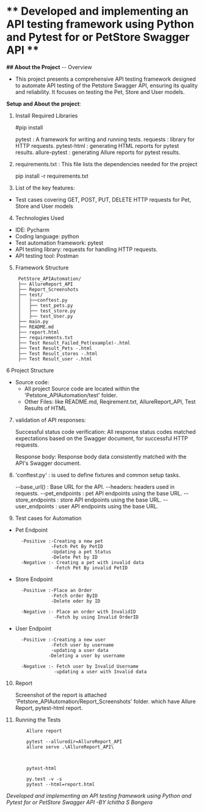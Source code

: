 # ** Developed and implementing an API testing framework using Python and Pytest for or PetStore Swagger API  **

**## About the Project** -- Overview
- This project presents a comprehensive API testing framework designed to automate API testing of the Petstore Swagger API, ensuring its quality and reliability. It focuses on testing the Pet, Store and User models.

**Setup and About the project**:

1. Install Required Libraries



     #pip install 


     pytest : A framework for writing and running tests.
     requests : library for HTTP requests.
     pytest-html : generating HTML reports for pytest results.
     allure-pytest : generating Allure reports for pytest results.

1.  requirements.txt : This file lists the dependencies needed for the project

    pip install -r requirements.txt


2. List of the key features:
  - Test cases covering GET, POST, PUT, DELETE HTTP requests for Pet, Store and User models

4. Technologies Used
  - IDE: Pycharm
  - Coding language: python
  - Test automation framework: pytest
  - API testing library: requests for handling HTTP requests.
  - API testing tool: Postman

  5. Framework Structure
  
          PetStore_APIAutomation/
          ├── AllureReport_API
          ├── Report_Screenshots
          ├── test/
          │   ├──conftest.py
          │   ├── test_pets.py
          │   ├── test_store.py
          │   ├── test_User.py
          ├── main.py
          ├── README.md
          ├── report.html
          ├── requirements.txt
          ├── Test Result_Failed_Pet(example)-.html
          ├── Test Result_Pets -.html
          ├── Test Result_stores -.html
          ├── Test Result_user -.html

6 Project Structure
- Source code:
  - All project Source code are located within the 'Petstore_APIAutomation/test' folder.
  - Other Files: like README.md, Reqirement.txt, AllureReport_API, Test Results of HTML



7. validation of API responses:

   Successful status code verification: All response status codes matched expectations based on the Swagger document, for successful HTTP requests.

   Response body: Response body data consistently matched with the API's Swagger document.


8.  'conftest.py'  : is used to define fixtures and common setup tasks.

  
      --base_url() : Base URL for the API.
      --headers: headers used in requests.
      --pet_endpoints : pet API endpoints using the base URL.
      --store_endpoints : store API endpoints using the base URL.
      --user_endpoints : user API endpoints using the base URL.

9.  Test cases for Automation 



- Pet Endpoint



        -Positive :-Creating a new pet
                   -Fetch Pet By PetID
                   -Updating a pet Status
                   -Delete Pet by ID
        -Negative :- Creating a pet with invalid data
                    -Fetch Pet By invalid PetID


- Store Endpoint


        -Positive :-Place an Order
                   -Fetch order ByID
                   -Delete oder by ID
                   
        -Negative :- Place an order with InvalidID
                    -Fetch by using Invalid OrderID

- User Endpoint


        -Positive :-Creating a new user
                   -Fetch user by username
                   -updating a user data
                  -Deleting a user by username
                   
        -Negative :- Fetch user by Invalid Username
                    -updating a user with Invalid data



 10. Report

     Screenshot of the report is attached 'Petstore_APIAutomation/Report_Screenshots' folder.
     which have Allure Report,  pytest-html report.


 11. Running the Tests


     

             Allure report

             pytest --alluredir=AllureReport_API
             allure serve .\AllureReport_API\
            


             pytest-html
             
             py.test -v -s
             pytest --html=report.html





*Developed and implementing an API testing framework using Python and Pytest for or PetStore Swagger API 
-BY Ichitha S Bangera*
